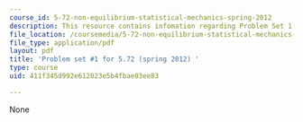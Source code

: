 ```yaml
---
course_id: 5-72-non-equilibrium-statistical-mechanics-spring-2012
description: This resource contains infomation regarding Problem Set 1.
file_location: /coursemedia/5-72-non-equilibrium-statistical-mechanics-spring-2012/411f345d992e612023e5b4fbae03ee83_MIT5_72S12_PS1.pdf
file_type: application/pdf
layout: pdf
title: 'Problem set #1 for 5.72 (spring 2012) '
type: course
uid: 411f345d992e612023e5b4fbae03ee83

---
```

None